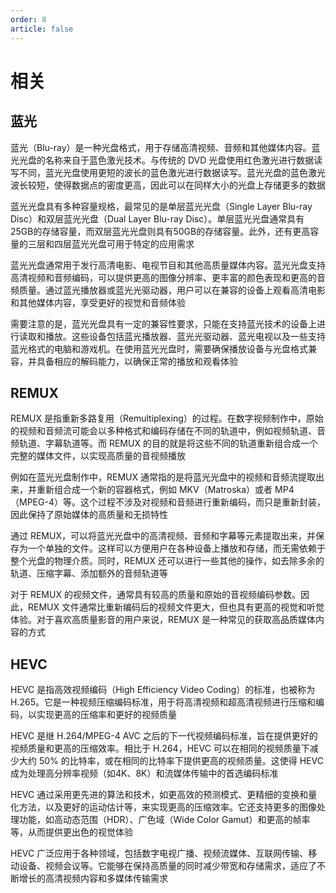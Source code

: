 ```yaml
---
order: 8
article: false
---
```


# 相关

[//]: # (## 分辨率)

[//]: # ()
[//]: # (视频分辨率指的是视频的像素数量，用于描述视频的清晰度和细节水平。常见的视频分辨率包括以下几种：)

[//]: # ()
[//]: # (- SD（标清）：标准定义，通常为 720x480（NTSC）或 720x576（PAL）像素。这是较低的分辨率，适用于旧式电视和低带宽网络环境)

[//]: # ()
[//]: # (- HD（高清）：高清分辨率包括 720p、1080p 和 1080i。其中，720p 表示 1280x720 像素，1080p 表示 1920x1080 像素，1080i 表示以隔行扫描方式显示的 1920x1080 像素)

[//]: # ()
[//]: # (- Full HD（全高清）：全高清分辨率为 1920x1080 像素，提供更清晰、更细腻的图像)

[//]: # ()
[//]: # (- 2K：2K 分辨率通常为 2048x1080 或 2048x1556 像素，用于电影制作和数字电影放映)

[//]: # ()
[//]: # (- 4K（超高清）：4K 分辨率为 3840x2160 像素（常见的 UHD 4K 分辨率）或 4096x2160 像素（常用于电影制作的 DCI 4K 分辨率）。4K 视频提供更高的清晰度和更丰富的细节)

[//]: # ()
[//]: # (- 8K：8K 分辨率为 7680x4320 像素，是当前最高的消费级别视频分辨率，提供出色的细节和逼真的图像)

## 蓝光

蓝光（Blu-ray）是一种光盘格式，用于存储高清视频、音频和其他媒体内容。蓝光光盘的名称来自于蓝色激光技术。与传统的 DVD 光盘使用红色激光进行数据读写不同，蓝光光盘使用更短的波长的蓝色激光进行数据读写。蓝光光盘的蓝色激光波长较短，使得数据点的密度更高，因此可以在同样大小的光盘上存储更多的数据

蓝光光盘具有多种容量规格，最常见的是单层蓝光光盘（Single Layer Blu-ray Disc）和双层蓝光光盘（Dual Layer Blu-ray Disc）。单层蓝光光盘通常具有25GB的存储容量，而双层蓝光光盘则具有50GB的存储容量。此外，还有更高容量的三层和四层蓝光光盘可用于特定的应用需求

蓝光光盘通常用于发行高清电影、电视节目和其他高质量媒体内容。蓝光光盘支持高清视频和音频编码，可以提供更高的图像分辨率、更丰富的颜色表现和更高的音频质量。通过蓝光播放器或蓝光光驱动器，用户可以在兼容的设备上观看高清电影和其他媒体内容，享受更好的视觉和音频体验

需要注意的是，蓝光光盘具有一定的兼容性要求，只能在支持蓝光技术的设备上进行读取和播放。这些设备包括蓝光播放器、蓝光光驱动器、蓝光电视以及一些支持蓝光格式的电脑和游戏机。在使用蓝光光盘时，需要确保播放设备与光盘格式兼容，并具备相应的解码能力，以确保正常的播放和观看体验

## REMUX

REMUX 是指重新多路复用（Remultiplexing）的过程。在数字视频制作中，原始的视频和音频流可能会以多种格式和编码存储在不同的轨道中，例如视频轨道、音频轨道、字幕轨道等。而 REMUX 的目的就是将这些不同的轨道重新组合成一个完整的媒体文件，以实现高质量的音视频播放

例如在蓝光光盘制作中，REMUX 通常指的是将蓝光光盘中的视频和音频流提取出来，并重新组合成一个新的容器格式，例如 MKV（Matroska）或者 MP4（MPEG-4）等。这个过程不涉及对视频和音频进行重新编码，而只是重新封装，因此保持了原始媒体的高质量和无损特性

通过 REMUX，可以将蓝光光盘中的高清视频、音频和字幕等元素提取出来，并保存为一个单独的文件。这样可以方便用户在各种设备上播放和存储，而无需依赖于整个光盘的物理介质。同时，REMUX 还可以进行一些其他的操作，如去除多余的轨道、压缩字幕、添加额外的音频轨道等

对于 REMUX 的视频文件，通常具有较高的质量和原始的音视频编码参数。因此，REMUX 文件通常比重新编码后的视频文件更大，但也具有更高的视觉和听觉体验。对于喜欢高质量影音的用户来说，REMUX 是一种常见的获取高品质媒体内容的方式

## HEVC

HEVC 是指高效视频编码（High Efficiency Video Coding）的标准，也被称为 H.265。它是一种视频压缩编码标准，用于将高清视频和超高清视频进行压缩和编码，以实现更高的压缩率和更好的视频质量

HEVC 是继 H.264/MPEG-4 AVC 之后的下一代视频编码标准，旨在提供更好的视频质量和更高的压缩效率。相比于 H.264，HEVC 可以在相同的视频质量下减少大约 50% 的比特率，或在相同的比特率下提供更高的视频质量。这使得 HEVC 成为处理高分辨率视频（如4K、8K）和流媒体传输中的首选编码标准

HEVC 通过采用更先进的算法和技术，如更高效的预测模式、更精细的变换和量化方法，以及更好的运动估计等，来实现更高的压缩效率。它还支持更多的图像处理功能，如高动态范围（HDR）、广色域（Wide Color Gamut）和更高的帧率等，从而提供更出色的视觉体验

HEVC 广泛应用于各种领域，包括数字电视广播、视频流媒体、互联网传输、移动设备、视频会议等。它能够在保持高质量的同时减少带宽和存储需求，适应了不断增长的高清视频内容和多媒体传输需求